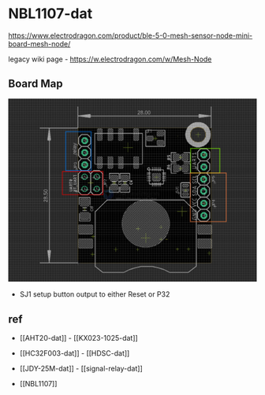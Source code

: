 
# NBL1107-dat

https://www.electrodragon.com/product/ble-5-0-mesh-sensor-node-mini-board-mesh-node/

legacy wiki page - https://w.electrodragon.com/w/Mesh-Node

## Board Map 

![](2024-05-15-17-38-57.png)

- SJ1 setup button output to either Reset or P32


## ref 

- [[AHT20-dat]] - [[KX023-1025-dat]]

- [[HC32F003-dat]] - [[HDSC-dat]]

- [[JDY-25M-dat]] - [[signal-relay-dat]]

- [[NBL1107]]
